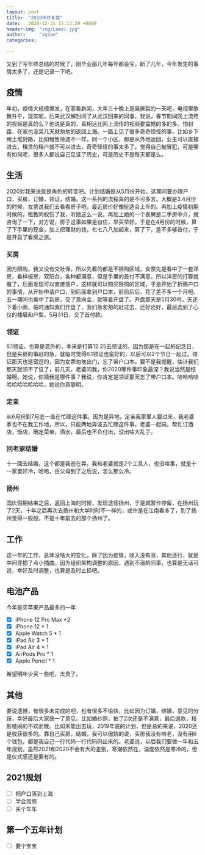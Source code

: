 ```yaml
---
layout: post
title:  "2020年终复盘"
date:   2020-12-31 15:13:29 +0800
header-img: "img/Lamei.jpg"
author:     "xqian"
categories: 

---
```


又到了写年终总结的时候了，刚毕业那几年每年都会写，断了几年，今年发生的事情太多了，还是记录一下吧。
## 疫情
年初，疫情大规模爆发，在家看新闻，大年三十晚上是最撕裂的一天吧，电视里歌舞升平，现实呢，后来武汉解封问了从武汉回来的同事，我说，春节期间网上流传的视频是真的么？他说是真的，真相远比网上流传的视频要震撼的多的多。怕封路，在家也没呆几天就匆匆的返回上海。一路上见了很多奇奇怪怪的事，比如乡下用土堆封路，比如租售待遇不一样，同一个小区，都是从外地返回，业主可以直接进去，租赁的租户就不可以进去，奇奇怪怪的事太多了。觉得自己被冒犯，可是哪有如何呢，很多人都说自己见证了历史，可是历史不是每天都是么。

## 生活
2020对我来说就是角色的转变吧。计划结婚是从5月份开始，这期间要办理户口，买房，订婚，领证，结婚。这一系列的流程真的是不可多言。大概是3.4月份的时候，女票说我们去看看房子吧，最近房价好像挺适合上车的。再加上疫情初期时候的，租售同权伤了我，听她这么一说，再加上她的一个表舅是二手房中介，就咨询了一下，对方说，房子这事如果是自住，早买早好。于是在4月份的时候，算了下手里的现金，加上把理财的钱，七七八八加起来，算了下，差不多够首付，于是开启了看房之旅。
### 买房
因为限购，我又没有交社保，所以先看的都是不限购区域，女票先是看中了一套洋房，看样板房，双阳台，各种都满意，但是手里的首付不满意。所以洋房的打算就撤了，后面发现可以直接落户，这样就可以购买限购的区域，于是开始了折腾户口的事情，从开始申请户口，到后面拿到户口本，前前后后，花了差不多一个月吧。五一期间也看中了新房，交了意向金，就等着开盘了。开盘那天是5月30号，天还下着小雨，临时通知我们开盘了，我们急匆匆的赶过去，还好还好，最后选到了心仪的楼层和户型。5月31日，交了首付款。
### 领证
6.1领证，也算是意外的，本来是打算12.25去领证的，因为那是在一起的纪念日，但是买房的事赶的急，就临时觉得6.1领证也蛮好的，以后可以2个节日一起过。领证那天也是蛮逗的，因为女票匆匆出门，忘了带户口本。要不是我提醒，估计我们那天就领不了证了，前几天，老婆问我，你2020哪件事印象最深？我说当然是结婚啊。她说，你猜我是哪件事？我说，你肯定是领证那天忘了带户口本。哈哈哈哈哈哈哈哈哈哈哈，她说你真聪明。
### 定亲
从6月份到7月底一直在忙碌这件事。因为是异地，定亲我家里人要过来，我老婆家也不在我工作地，所以，只能两地奔波去忙碌这件事，老婆一起搞，帮忙订酒店，饭店，确定菜单，酒水。最后也不负付出，没出啥大乱子。
### 回老家结婚
十一回去结婚，这个都是我爸在弄，我和老婆就是2个工具人，也没啥事，就是十一家里好冷，哈哈，岳父母到了之后说，怎么那么冷。
### 扬州
国庆假期结束之后，返回上海的时候，发现途径扬州，于是就暂作停留，在扬州玩了2天，十年之后再次去扬州和大学时时不一样的，或许是在江南看多了，到了扬州觉得一般般，不是十年前去的那个扬州了。

## 工作
这一年的工作，总体没啥大的变化，除了因为疫情，收入没有涨，其他还行，就是中间穿插了点小插曲。因为组织架构调整的原因，遇到不淑的同事，也算是无话可说，幸好及时调整，也算是及时止损吧。
## 电池产品
今年是买苹果产品最多的一年
* [x] iPhone 12 Pro Max *2
* [x] iPhone 12 * 1
* [x] Apple Watch 5 * 1
* [x] iPad Air 3 * 1
* [x] iPad Air 4 * 1
* [x] AirPods Pro * 1
* [x] Apple Pencil * 1

希望明年少买一些吧，太贵了。

## 其他
要说遗憾，有很多未完成的吧，也有很多不愉快，比如因为订婚，结婚，意见的分歧，幸好最后大家统一了意见。比如婚纱照，拍了2次还是不满意，最后退款，和影楼闹的不欢而散。比如未能出去玩，2019年底的计划，但是总的来说，2020还是收获很多的。靠自己买房，结婚，我可以傲娇的说，买房我没有啃老，没有用6个钱包，都是我自己一行代码一行代码码出来的。老婆说，以后我们要做一年和五年规划。虽然2021和2020不会有大的差别，寒潮依然在，温度依然是寒冷的，但是仪式感还是要有的。
## 2021规划
* [ ] 把户口落到上海
* [ ] 学会驾照
* [ ] 买个车车

## 第一个五年计划
* [ ] 要个宝宝